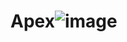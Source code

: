# Apex![image](https://user-images.githubusercontent.com/68769644/220882386-f44ca31c-dcde-44cf-807d-9c4c70c596d1.png)

